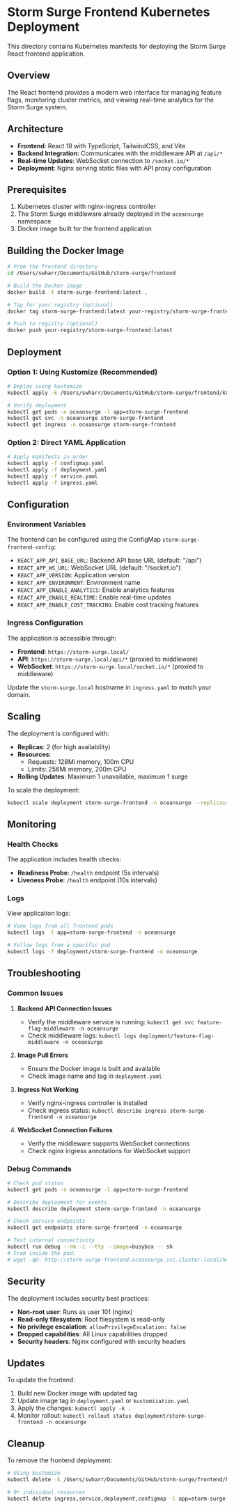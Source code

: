 # Storm Surge Frontend Kubernetes Deployment

This directory contains Kubernetes manifests for deploying the Storm Surge React frontend application.

## Overview

The React frontend provides a modern web interface for managing feature flags, monitoring cluster metrics, and viewing real-time analytics for the Storm Surge system.

## Architecture

- **Frontend**: React 18 with TypeScript, TailwindCSS, and Vite
- **Backend Integration**: Communicates with the middleware API at `/api/*`
- **Real-time Updates**: WebSocket connection to `/socket.io/*`
- **Deployment**: Nginx serving static files with API proxy configuration

## Prerequisites

1. Kubernetes cluster with nginx-ingress controller
2. The Storm Surge middleware already deployed in the `oceansurge` namespace
3. Docker image built for the frontend application

## Building the Docker Image

```bash
# From the frontend directory
cd /Users/swharr/Documents/GitHub/storm-surge/frontend

# Build the Docker image
docker build -t storm-surge-frontend:latest .

# Tag for your registry (optional)
docker tag storm-surge-frontend:latest your-registry/storm-surge-frontend:latest

# Push to registry (optional)
docker push your-registry/storm-surge-frontend:latest
```

## Deployment

### Option 1: Using Kustomize (Recommended)

```bash
# Deploy using kustomize
kubectl apply -k /Users/swharr/Documents/GitHub/storm-surge/frontend/k8s

# Verify deployment
kubectl get pods -n oceansurge -l app=storm-surge-frontend
kubectl get svc -n oceansurge storm-surge-frontend
kubectl get ingress -n oceansurge storm-surge-frontend
```

### Option 2: Direct YAML Application

```bash
# Apply manifests in order
kubectl apply -f configmap.yaml
kubectl apply -f deployment.yaml
kubectl apply -f service.yaml
kubectl apply -f ingress.yaml
```

## Configuration

### Environment Variables

The frontend can be configured using the ConfigMap `storm-surge-frontend-config`:

- `REACT_APP_API_BASE_URL`: Backend API base URL (default: "/api")
- `REACT_APP_WS_URL`: WebSocket URL (default: "/socket.io")
- `REACT_APP_VERSION`: Application version
- `REACT_APP_ENVIRONMENT`: Environment name
- `REACT_APP_ENABLE_ANALYTICS`: Enable analytics features
- `REACT_APP_ENABLE_REALTIME`: Enable real-time updates
- `REACT_APP_ENABLE_COST_TRACKING`: Enable cost tracking features

### Ingress Configuration

The application is accessible through:
- **Frontend**: `https://storm-surge.local/`
- **API**: `https://storm-surge.local/api/*` (proxied to middleware)
- **WebSocket**: `https://storm-surge.local/socket.io/*` (proxied to middleware)

Update the `storm-surge.local` hostname in `ingress.yaml` to match your domain.

## Scaling

The deployment is configured with:
- **Replicas**: 2 (for high availability)
- **Resources**:
  - Requests: 128Mi memory, 100m CPU
  - Limits: 256Mi memory, 200m CPU
- **Rolling Updates**: Maximum 1 unavailable, maximum 1 surge

To scale the deployment:

```bash
kubectl scale deployment storm-surge-frontend -n oceansurge --replicas=3
```

## Monitoring

### Health Checks

The application includes health checks:
- **Readiness Probe**: `/health` endpoint (5s intervals)
- **Liveness Probe**: `/health` endpoint (10s intervals)

### Logs

View application logs:

```bash
# View logs from all frontend pods
kubectl logs -l app=storm-surge-frontend -n oceansurge

# Follow logs from a specific pod
kubectl logs -f deployment/storm-surge-frontend -n oceansurge
```

## Troubleshooting

### Common Issues

1. **Backend API Connection Issues**
   - Verify the middleware service is running: `kubectl get svc feature-flag-middleware -n oceansurge`
   - Check middleware logs: `kubectl logs deployment/feature-flag-middleware -n oceansurge`

2. **Image Pull Errors**
   - Ensure the Docker image is built and available
   - Check image name and tag in `deployment.yaml`

3. **Ingress Not Working**
   - Verify nginx-ingress controller is installed
   - Check ingress status: `kubectl describe ingress storm-surge-frontend -n oceansurge`

4. **WebSocket Connection Failures**
   - Verify the middleware supports WebSocket connections
   - Check nginx ingress annotations for WebSocket support

### Debug Commands

```bash
# Check pod status
kubectl get pods -n oceansurge -l app=storm-surge-frontend

# Describe deployment for events
kubectl describe deployment storm-surge-frontend -n oceansurge

# Check service endpoints
kubectl get endpoints storm-surge-frontend -n oceansurge

# Test internal connectivity
kubectl run debug --rm -i --tty --image=busybox -- sh
# From inside the pod:
# wget -qO- http://storm-surge-frontend.oceansurge.svc.cluster.local/health
```

## Security

The deployment includes security best practices:
- **Non-root user**: Runs as user 101 (nginx)
- **Read-only filesystem**: Root filesystem is read-only
- **No privilege escalation**: `allowPrivilegeEscalation: false`
- **Dropped capabilities**: All Linux capabilities dropped
- **Security headers**: Nginx configured with security headers

## Updates

To update the frontend:

1. Build new Docker image with updated tag
2. Update image tag in `deployment.yaml` or `kustomization.yaml`
3. Apply the changes: `kubectl apply -k .`
4. Monitor rollout: `kubectl rollout status deployment/storm-surge-frontend -n oceansurge`

## Cleanup

To remove the frontend deployment:

```bash
# Using kustomize
kubectl delete -k /Users/swharr/Documents/GitHub/storm-surge/frontend/k8s

# Or individual resources
kubectl delete ingress,service,deployment,configmap -l app=storm-surge-frontend -n oceansurge
```
